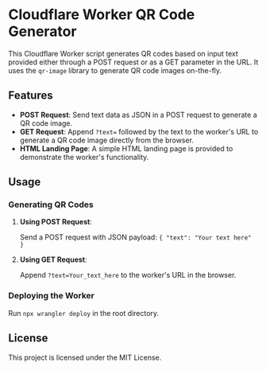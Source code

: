 # Cloudflare Worker QR Code Generator

This Cloudflare Worker script generates QR codes based on input text provided either through a POST request or as a GET parameter in the URL. It uses the `qr-image` library to generate QR code images on-the-fly.

## Features

- **POST Request**: Send text data as JSON in a POST request to generate a QR code image.
- **GET Request**: Append `?text=` followed by the text to the worker's URL to generate a QR code image directly from the browser.
- **HTML Landing Page**: A simple HTML landing page is provided to demonstrate the worker's functionality.

## Usage

### Generating QR Codes

1. **Using POST Request**:

   Send a POST request with JSON payload: `{ "text": "Your text here" }`

2. **Using GET Request**:

   Append `?text=Your_text_here` to the worker's URL in the browser.

### Deploying the Worker

Run `npx wrangler deploy` in the root directory.

## License

This project is licensed under the MIT License.
